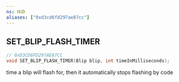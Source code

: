 ```yaml
---
ns: HUD
aliases: ["0xd3cd6fd297ae87cc"]
---
```

## SET_BLIP_FLASH_TIMER

```c
// 0xD3CD6FD297AE87CC
void SET_BLIP_FLASH_TIMER(Blip blip, int timeInMilliseconds);
```

time a blip will flash for, then it automatically stops flashing by code

